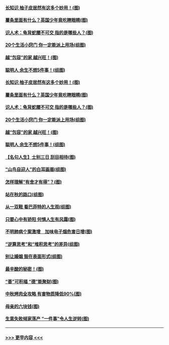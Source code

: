 #### [长知识 柚子皮居然有这多个妙用！(图)](../pages/p8/907425.md?t=09170700) 
#### [薯条里面有什么？英国少年竟吃瞎眼睛(图)](../pages/p8/907381.md?t=09170700) 
#### [识人术：龟背蛇腰不可交 指的是哪些人？(图)](../pages/p8/907503.md?t=09170700) 
#### [20个生活小窍门 你一定能派上用场(组图)](../pages/p8/907510.md?t=09170700) 
#### [越“包容”的家 越兴旺！(图)](../pages/p8/907328.md?t=09170700) 
#### [聪明人 余生不想5件事！(组图)](../pages/p8/907364.md?t=09170700) 
#### [长知识 柚子皮居然有这多个妙用！(图)](../pages/p8/907425.md?t=09170700) 
#### [薯条里面有什么？英国少年竟吃瞎眼睛(图)](../pages/p8/907381.md?t=09170700) 
#### [识人术：龟背蛇腰不可交 指的是哪些人？(图)](../pages/p8/907503.md?t=09170700) 
#### [20个生活小窍门 你一定能派上用场(组图)](../pages/p8/907510.md?t=09170700) 
#### [越“包容”的家 越兴旺！(图)](../pages/p8/907328.md?t=09170700) 
#### [聪明人 余生不想5件事！(组图)](../pages/p8/907364.md?t=09170700) 
#### [【名句人生】士别三日 刮目相待(图)](../pages/p8/906988.md?t=09170700) 
#### [“山鸟自迎人”的白耳画眉(组图)](../pages/p8/907332.md?t=09170700) 
#### [怎样理解“有舍才有得”？(图)](../pages/p8/906872.md?t=09170700) 
#### [站在秋的路口(组图)](../pages/p8/906914.md?t=09170700) 
#### [从一双鞋 看巴菲特的人生观(组图)](../pages/p8/907311.md?t=09170700) 
#### [只要心中有骄阳 何惧人生有风霜(图)](../pages/p8/907320.md?t=09170700) 
#### [不明肺病个案激增　加味电子烟危害日增(图)](../pages/p8/907307.md?t=09170700) 
#### [“逆算思考”和“堆积思考”的差异(组图)](../pages/p8/907229.md?t=09170700) 
#### [别让婚姻 毁在表面形式(组图)](../pages/p8/907118.md?t=09170700) 
#### [最辛酸的秘密！(图)](../pages/p8/906327.md?t=09170700) 
#### [“善”可积福 “德”能聚财(图)](../pages/p8/906906.md?t=09170700) 
#### [中秋烤肉全攻略 有害物质降低90%(图)](../pages/p8/907227.md?t=09170700) 
#### [母亲的六块钱(图)](../pages/p8/907107.md?t=09170700) 
#### [生意失败倾家荡产 “一件事”令人生逆转(图)](../pages/p8/907101.md?t=09170700) 

----
#### [ >>> 更早内容 <<< ](../indexes/p8-earlier.md)
